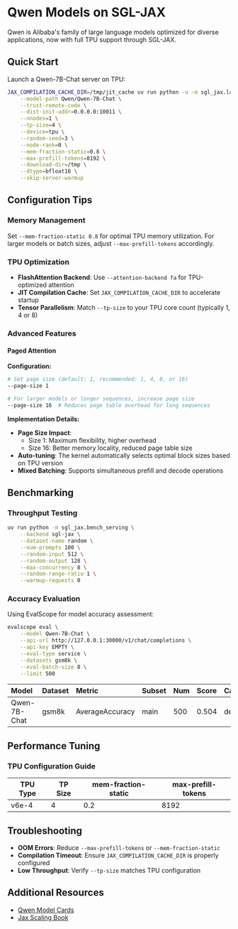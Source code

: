 # Qwen Models on SGL-JAX

Qwen is Alibaba's family of large language models optimized for diverse applications, now with full TPU support through SGL-JAX.

## Quick Start

Launch a Qwen-7B-Chat server on TPU:

```bash
JAX_COMPILATION_CACHE_DIR=/tmp/jit_cache uv run python -u -m sgl_jax.launch_server \
    --model-path Qwen/Qwen-7B-Chat \
    --trust-remote-code \
    --dist-init-addr=0.0.0.0:10011 \
    --nnodes=1 \
    --tp-size=4 \
    --device=tpu \
    --random-seed=3 \
    --node-rank=0 \
    --mem-fraction-static=0.8 \
    --max-prefill-tokens=8192 \
    --download-dir=/tmp \
    --dtype=bfloat16 \
    --skip-server-warmup
```

## Configuration Tips

### Memory Management
Set `--mem-fraction-static 0.8` for optimal TPU memory utilization. For larger models or batch sizes, adjust `--max-prefill-tokens` accordingly.

### TPU Optimization
- **FlashAttention Backend**: Use `--attention-backend fa` for TPU-optimized attention
- **JIT Compilation Cache**: Set `JAX_COMPILATION_CACHE_DIR` to accelerate startup
- **Tensor Parallelism**: Match `--tp-size` to your TPU core count (typically 1, 4 or 8)

### Advanced Features
#### Paged Attention
**Configuration:**
```bash
# Set page size (default: 1, recommended: 1, 4, 8, or 16)
--page-size 1

# For larger models or longer sequences, increase page size
--page-size 16  # Reduces page table overhead for long sequences
```

**Implementation Details:**
- **Page Size Impact**:
  - Size 1: Maximum flexibility, higher overhead
  - Size 16: Better memory locality, reduced page table size
- **Auto-tuning**: The kernel automatically selects optimal block sizes based on TPU version
- **Mixed Batching**: Supports simultaneous prefill and decode operations


## Benchmarking

### Throughput Testing
```bash
uv run python -m sgl_jax.bench_serving \
    --backend sgl-jax \
    --dataset-name random \
    --num-prompts 100 \
    --random-input 512 \
    --random-output 128 \
    --max-concurrency 8 \
    --random-range-ratio 1 \
    --warmup-requests 0
```

### Accuracy Evaluation
Using EvalScope for model accuracy assessment:
```bash
evalscope eval \
    --model Qwen-7B-Chat \
    --api-url http://127.0.0.1:30000/v1/chat/completions \
    --api-key EMPTY \
    --eval-type service \
    --datasets gsm8k \
    --eval-batch-size 8 \
    --limit 500
```
| Model        | Dataset | Metric          | Subset | Num | Score | Cat.0   |
| :----------- | :------ | :-------------- | :----- | :-- | :---- | :------ |
| Qwen-7B-Chat | gsm8k   | AverageAccuracy | main   | 500 | 0.504 | default |

## Performance Tuning

### TPU Configuration Guide

| TPU Type | TP Size | mem-fraction-static | max-prefill-tokens |
|----------|---------|--------------------|--------------------|
| v6e-4    | 4       | 0.2                | 8192               |


## Troubleshooting

- **OOM Errors**: Reduce `--max-prefill-tokens` or `--mem-fraction-static`
- **Compilation Timeout**: Ensure `JAX_COMPILATION_CACHE_DIR` is properly configured
- **Low Throughput**: Verify `--tp-size` matches TPU configuration


## Additional Resources

- [Qwen Model Cards](https://huggingface.co/Qwen)
- [Jax Scaling Book](https://jax-ml.github.io/scaling-book/)
